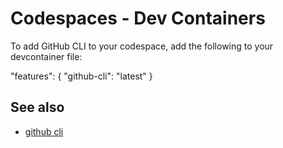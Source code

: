 # Codespaces - Dev Containers



To add GitHub CLI to your codespace, add the following to your devcontainer file:

"features": {
  "github-cli": "latest"
}


## See also

- [github cli](../git/github-cli)